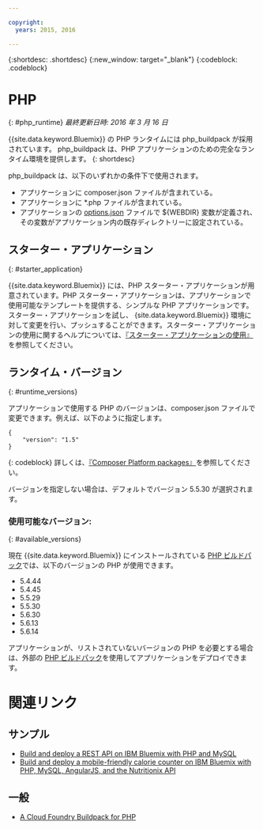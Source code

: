 ```yaml
---

copyright:
  years: 2015, 2016

---
```


{:shortdesc: .shortdesc}
{:new_window: target="_blank"}
{:codeblock: .codeblock}

# PHP
{: #php_runtime}
*最終更新日時: 2016 年 3 月 16 日*

{{site.data.keyword.Bluemix}} の PHP ランタイムには php_buildpack が採用されています。
php_buildpack は、PHP アプリケーションのための完全なランタイム環境を提供します。
{: shortdesc}

php_buildpack は、以下のいずれかの条件下で使用されます。
* アプリケーションに composer.json ファイルが含まれている。
* アプリケーションに *.php ファイルが含まれている。
* アプリケーションの [options.json](https://github.com/cloudfoundry/php-buildpack/blob/master/docs/config.md) ファイルで ${WEBDIR} 変数が定義され、その変数がアプリケーション内の既存ディレクトリーに設定されている。

## スターター・アプリケーション
{: #starter_application}

{{site.data.keyword.Bluemix}} には、PHP スターター・アプリケーションが用意されています。PHP スターター・アプリケーションは、アプリケーションで使用可能なテンプレートを提供する、シンプルな PHP アプリケーションです。スターター・アプリケーションを試し、 {site.data.keyword.Bluemix}} 環境に対して変更を行い、プッシュすることができます。スターター・アプリケーションの使用に関するヘルプについては、[『スターター・アプリケーションの使用』](../../cfapps/starter_app_usage.html)を参照してください。

## ランタイム・バージョン
{: #runtime_versions}

アプリケーションで使用する PHP のバージョンは、composer.json ファイルで変更できます。例えば、以下のように指定します。

```
{
    "version": "1.5"
}
```
{: codeblock}
詳しくは、[『Composer Platform packages』](https://getcomposer.org/doc/02-libraries.md#platform-packages)を参照してください。

バージョンを指定しない場合は、デフォルトでバージョン 5.5.30 が選択されます。

### 使用可能なバージョン:
{: #available_versions}

現在 {{site.data.keyword.Bluemix}} にインストールされている [PHP ビルドパック](https://github.com/cloudfoundry/php-buildpack/releases/tag/v4.1.5)では、以下のバージョンの PHP が使用できます。

* 5.4.44
* 5.4.45
* 5.5.29
* 5.5.30
* 5.6.30
* 5.6.13
* 5.6.14

アプリケーションが、リストされていないバージョンの PHP を必要とする場合は、外部の [PHP ビルドパック](https://github.com/cloudfoundry/php-buildpack.git)を使用してアプリケーションをデプロイできます。

# 関連リンク
## サンプル
* [Build and deploy a REST API on IBM Bluemix with PHP and MySQL](http://www.ibm.com/developerworks/library/wa-deployrest-app/)
* [Build and deploy a mobile-friendly calorie counter on IBM Bluemix with PHP, MySQL, AngularJS, and the Nutritionix API](http://www.ibm.com/developerworks/library/mo-bluemix-php-nutritionix-angularjs/)
## 一般
* [A Cloud Foundry Buildpack for PHP](https://github.com/cloudfoundry/php-buildpack.git)
